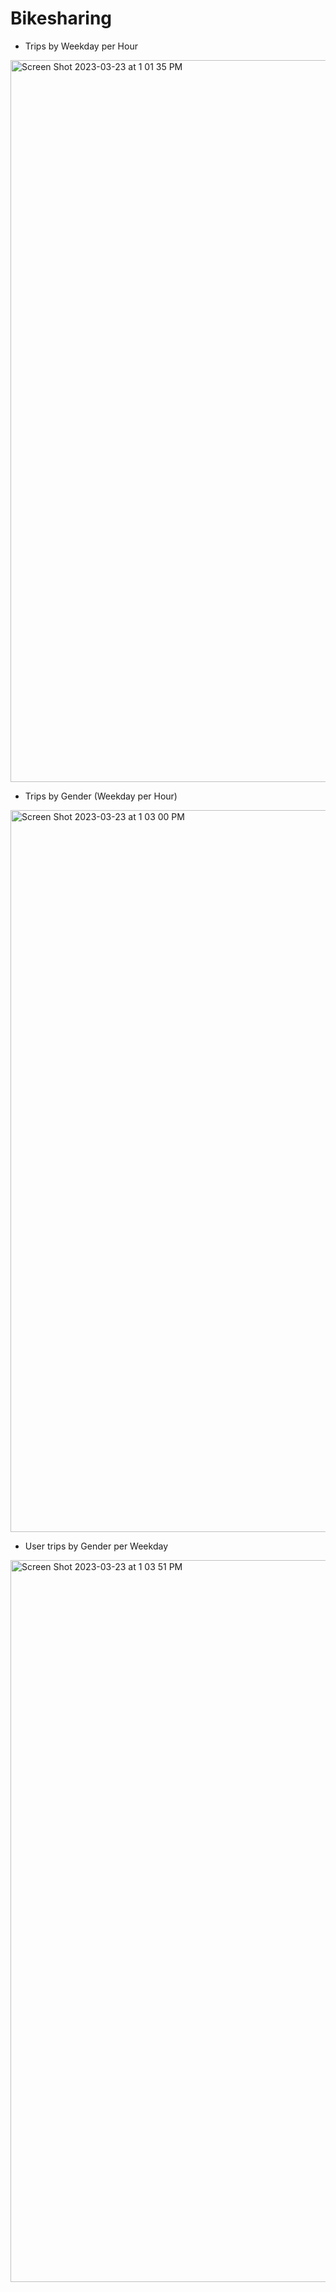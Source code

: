 # Bikesharing

* Trips by Weekday per Hour
<img width="1155" alt="Screen Shot 2023-03-23 at 1 01 35 PM" src="https://user-images.githubusercontent.com/107570913/227279638-efdaad92-29ab-4dcc-9aff-28b00428f46b.png">

* Trips by Gender (Weekday per Hour)
<img width="1155" alt="Screen Shot 2023-03-23 at 1 03 00 PM" src="https://user-images.githubusercontent.com/107570913/227279973-d60fa3bf-5ba6-4a31-ab2d-8e4455c093c7.png">

* User trips by Gender per Weekday
<img width="1155" alt="Screen Shot 2023-03-23 at 1 03 51 PM" src="https://user-images.githubusercontent.com/107570913/227280197-d1a2865d-ab87-438d-a920-cd6470a05503.png">
